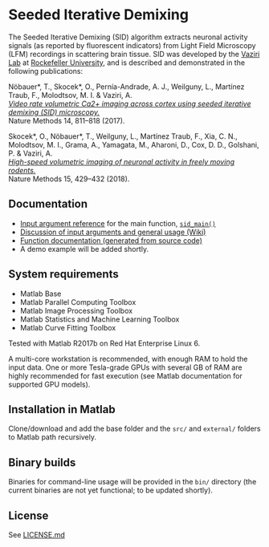 # Seeded Iterative Demixing
The Seeded Iterative Demixing (SID) algorithm extracts neuronal activity signals (as reported by fluorescent indicators) from Light Field Microscopy (LFM) recordings in scattering brain tissue. SID was developed by the [Vaziri Lab](http://vaziria.com/) at [Rockefeller University](https://www.rockefeller.edu/), and is described and demonstrated in the following publications:

Nöbauer*, T., Skocek*, O., Pernía-Andrade, A. J., Weilguny, L., Martínez Traub, F., Molodtsov, M. I. & Vaziri, A.  
[*Video rate volumetric Ca2+ imaging across cortex using seeded iterative demixing (SID) microscopy.*](https://www.nature.com/articles/nmeth.4341)  
Nature Methods 14, 811–818 (2017).

Skocek*, O., Nöbauer*, T., Weilguny, L., Martínez Traub, F., Xia, C. N., Molodtsov, M. I., Grama, A., Yamagata, M., Aharoni, D., Cox, D. D., Golshani, P. & Vaziri, A.  
[*High-speed volumetric imaging of neuronal activity in freely moving rodents.*](https://www.nature.com/articles/s41592-018-0008-0)  
Nature Methods 15, 429–432 (2018).

## Documentation
- [Input argument reference](https://cdn.rawgit.com/vazirilab/sid/master/docs/published_m_files/sid_config_manage.html) for the main function, [`sid_main()`](sid_main.m)
- [Discussion of input arguments and general usage (Wiki)](https://github.com/vazirilab/sid/wiki/Description-and-usage)
- [Function documentation (generated from source code)](https://github.com/vazirilab/sid/tree/master/docs/published_m_files)
- A demo example will be added shortly.

## System requirements
- Matlab Base
- Matlab Parallel Computing Toolbox
- Matlab Image Processing Toolbox
- Matlab Statistics and Machine Learning Toolbox
- Matlab Curve Fitting Toolbox

Tested with Matlab R2017b on Red Hat Enterprise Linux 6.

A multi-core workstation is recommended, with enough RAM to hold the input data. One or more Tesla-grade GPUs with several GB of RAM are highly recommended for fast execution (see Matlab documentation for supported GPU models).

## Installation in Matlab
Clone/download and add the base folder and the `src/` and `external/` folders to Matlab path recursively.

## Binary builds
Binaries for command-line usage will be provided in the `bin/` directory (the current binaries are not yet functional; to be updated shortly).

## License
See [LICENSE.md](LICENSE.md)
